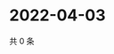 # 2022-04-03

共 0 条

<!-- BEGIN WEIBO -->
<!-- 最后更新时间 Sun Apr 03 2022 22:14:15 GMT+0800 (China Standard Time) -->

<!-- END WEIBO -->
